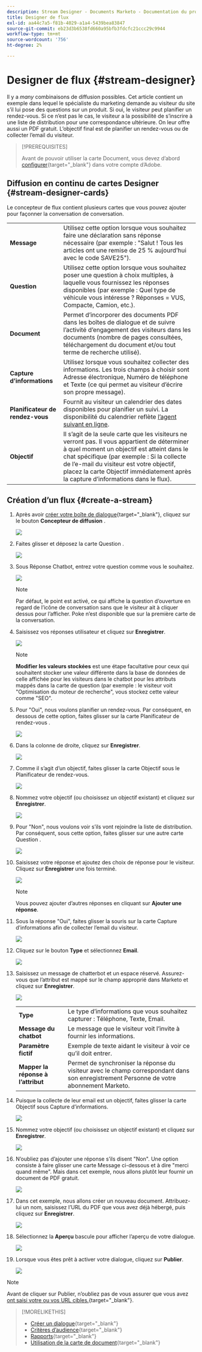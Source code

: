 ```yaml
---
description: Stream Designer - Documents Marketo - Documentation du produit
title: Designer de flux
exl-id: aa44c7a5-f81b-4029-a1a4-5439bea83847
source-git-commit: eb23d3b6538fd660a95bfb3fdcfc21ccc29c9944
workflow-type: tm+mt
source-wordcount: '756'
ht-degree: 2%

---
```


# Designer de flux {#stream-designer}

Il y a _many_ combinaisons de diffusion possibles. Cet article contient un exemple dans lequel le spécialiste du marketing demande au visiteur du site s’il lui pose des questions sur un produit. Si oui, le visiteur peut planifier un rendez-vous. Si ce n’est pas le cas, le visiteur a la possibilité de s’inscrire à une liste de distribution pour une correspondance ultérieure. On leur offre aussi un PDF gratuit. L’objectif final est de planifier un rendez-vous ou de collecter l’email du visiteur.

>[!PREREQUISITES]
>
>Avant de pouvoir utiliser la carte Document, vous devez d’abord [configurer](/help/marketo/product-docs/demand-generation/dynamic-chat/integrations/using-the-document-card.md){target=&quot;_blank&quot;} dans votre compte d’Adobe.

## Diffusion en continu de cartes Designer {#stream-designer-cards}

Le concepteur de flux contient plusieurs cartes que vous pouvez ajouter pour façonner la conversation de conversation.

<table>
 <tr>
  <td><strong>Message</strong></td>
  <td>Utilisez cette option lorsque vous souhaitez faire une déclaration sans réponse nécessaire (par exemple : "Salut ! Tous les articles ont une remise de 25 % aujourd’hui avec le code SAVE25").
</td>
 </tr>
 <tr>
  <td><strong>Question</strong></td>
  <td>Utilisez cette option lorsque vous souhaitez poser une question à choix multiples, à laquelle vous fournissez les réponses disponibles (par exemple : Quel type de véhicule vous intéresse ? Réponses = VUS, Compacte, Camion, etc.).</td>
 </tr>
 <tr>
  <td><strong>Document</strong></td>
  <td>Permet d’incorporer des documents PDF dans les boîtes de dialogue et de suivre l’activité d’engagement des visiteurs dans les documents (nombre de pages consultées, téléchargement du document et/ou tout terme de recherche utilisé).</td>
 </tr>
 <tr>
  <td><strong>Capture d’informations</strong></td>
  <td>Utilisez lorsque vous souhaitez collecter des informations. Les trois champs à choisir sont Adresse électronique, Numéro de téléphone et Texte (ce qui permet au visiteur d’écrire son propre message).</td>
 </tr>
 <tr>
  <td><strong>Planificateur de rendez-vous</strong></td>
  <td>Fournit au visiteur un calendrier des dates disponibles pour planifier un suivi. La disponibilité du calendrier reflète <a href="/help/marketo/product-docs/demand-generation/dynamic-chat/dynamic-chat-overview.md#routing">l’agent suivant en ligne</a>.</td>
 </tr>
 <tr>
  <td><strong>Objectif</strong></td>
  <td>Il s’agit de la seule carte que les visiteurs ne verront pas. Il vous appartient de déterminer à quel moment un objectif est atteint dans le chat spécifique (par exemple : Si la collecte de l’e-mail du visiteur est votre objectif, placez la carte Objectif immédiatement après la capture d’informations dans le flux).</td>
 </tr>
</table>

## Création d’un flux {#create-a-stream}

1. Après avoir [créer votre boîte de dialogue](/help/marketo/product-docs/demand-generation/dynamic-chat/dialogues/create-a-dialogue.md){target=&quot;_blank&quot;}, cliquez sur le bouton **Concepteur de diffusion** .

   ![](assets/stream-designer-1.png)

1. Faites glisser et déposez la carte Question .

   ![](assets/stream-designer-2.png)

1. Sous Réponse Chatbot, entrez votre question comme vous le souhaitez.

   ![](assets/stream-designer-3.png)

   >[!NOTE]
   >
   >Par défaut, le point est activé, ce qui affiche la question d’ouverture en regard de l’icône de conversation sans que le visiteur ait à cliquer dessus pour l’afficher. Poke n’est disponible que sur la première carte de la conversation.

1. Saisissez vos réponses utilisateur et cliquez sur **Enregistrer**.

   ![](assets/stream-designer-4.png)

   >[!NOTE]
   >
   >**Modifier les valeurs stockées** est une étape facultative pour ceux qui souhaitent stocker une valeur différente dans la base de données de celle affichée pour les visiteurs dans le chatbot pour les attributs mappés dans la carte de question (par exemple : le visiteur voit &quot;Optimisation du moteur de recherche&quot;, vous stockez cette valeur comme &quot;SEO&quot;.

1. Pour &quot;Oui&quot;, nous voulons planifier un rendez-vous. Par conséquent, en dessous de cette option, faites glisser sur la carte Planificateur de rendez-vous .

   ![](assets/stream-designer-5.png)

1. Dans la colonne de droite, cliquez sur **Enregistrer**.

   ![](assets/stream-designer-6.png)

1. Comme il s’agit d’un objectif, faites glisser la carte Objectif sous le Planificateur de rendez-vous.

   ![](assets/stream-designer-7.png)

1. Nommez votre objectif (ou choisissez un objectif existant) et cliquez sur **Enregistrer**.

   ![](assets/stream-designer-8.png)

1. Pour &quot;Non&quot;, nous voulons voir s’ils vont rejoindre la liste de distribution. Par conséquent, sous cette option, faites glisser sur une autre carte Question .

   ![](assets/stream-designer-9.png)

1. Saisissez votre réponse et ajoutez des choix de réponse pour le visiteur. Cliquez sur **Enregistrer** une fois terminé.

   ![](assets/stream-designer-10.png)

   >[!NOTE]
   >
   >Vous pouvez ajouter d’autres réponses en cliquant sur **Ajouter une réponse**.

1. Sous la réponse &quot;Oui&quot;, faites glisser la souris sur la carte Capture d’informations afin de collecter l’email du visiteur.

   ![](assets/stream-designer-11.png)

1. Cliquez sur le bouton **Type** et sélectionnez **Email**.

   ![](assets/stream-designer-12.png)

1. Saisissez un message de chatterbot et un espace réservé. Assurez-vous que l’attribut est mappé sur le champ approprié dans Marketo et cliquez sur **Enregistrer**.

   ![](assets/stream-designer-13.png)

   <table>
    <tr>
     <td><strong>Type</strong></td>
     <td>Le type d’informations que vous souhaitez capturer : Téléphone, Texte, Email.</td>
    </tr>
    <tr>
     <td><strong>Message du chatbot</strong></td>
     <td>Le message que le visiteur voit l’invite à fournir les informations.</td>
    </tr>
    <tr>
     <td><strong>Paramètre fictif</strong></td>
     <td>Exemple de texte aidant le visiteur à voir ce qu’il doit entrer.</td>
    </tr>
    <tr>
     <td><strong>Mapper la réponse à l’attribut</strong></td>
     <td>Permet de synchroniser la réponse du visiteur avec le champ correspondant dans son enregistrement Personne de votre abonnement Marketo.</td>
    </tr>
   </table>

1. Puisque la collecte de leur email est un objectif, faites glisser la carte Objectif sous Capture d’informations.

   ![](assets/stream-designer-14.png)

1. Nommez votre objectif (ou choisissez un objectif existant) et cliquez sur **Enregistrer**.

   ![](assets/stream-designer-15.png)

1. N’oubliez pas d’ajouter une réponse s’ils disent &quot;Non&quot;. Une option consiste à faire glisser une carte Message ci-dessous et à dire &quot;merci quand même&quot;. Mais dans cet exemple, nous allons plutôt leur fournir un document de PDF gratuit.

   ![](assets/stream-designer-16.png)

1. Dans cet exemple, nous allons créer un nouveau document. Attribuez-lui un nom, saisissez l’URL du PDF que vous avez déjà hébergé, puis cliquez sur **Enregistrer**.

   ![](assets/stream-designer-17.png)

1. Sélectionnez la **Aperçu** bascule pour afficher l’aperçu de votre dialogue.

   ![](assets/stream-designer-18.png)

1. Lorsque vous êtes prêt à activer votre dialogue, cliquez sur **Publier**.

   ![](assets/stream-designer-19.png)

>[!NOTE]
>
>Avant de cliquer sur Publier, n’oubliez pas de vous assurer que vous avez [ont saisi votre ou vos URL cibles.](/help/marketo/product-docs/demand-generation/dynamic-chat/dialogues/audience-criteria.md#target){target=&quot;_blank&quot;}.

>[!MORELIKETHIS]
>
>* [Créer un dialogue](/help/marketo/product-docs/demand-generation/dynamic-chat/dialogues/create-a-dialogue.md){target=&quot;_blank&quot;}
>* [Critères d’audience](/help/marketo/product-docs/demand-generation/dynamic-chat/dialogues/audience-criteria.md){target=&quot;_blank&quot;}
>* [Rapports](/help/marketo/product-docs/demand-generation/dynamic-chat/dialogues/reports.md){target=&quot;_blank&quot;}
>* [Utilisation de la carte de document](/help/marketo/product-docs/demand-generation/dynamic-chat/integrations/using-the-document-card.md){target=&quot;_blank&quot;}

